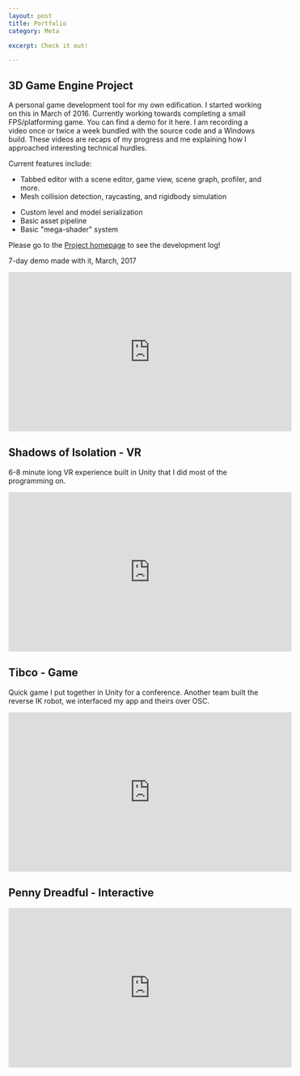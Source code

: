 ```yaml
---
layout: post
title: Portfolio
category: Meta

excerpt: Check it out!

---
```

## 3D Game Engine Project
A personal game development tool for my own edification. I started working on this in March of 2016. Currently working towards completing a small FPS/platforming game. You can find a demo for it here. I am recording a video once or twice a week bundled with the source code and a Windows build. These videos are recaps of my progress and me explaining how I approached interesting technical hurdles.

Current features include:

* Tabbed editor with a scene editor, game view, scene graph, profiler, and more.
* Mesh collision detection, raycasting, and rigidbody simulation
- Custom level and model serialization
- Basic asset pipeline
- Basic "mega-shader" system

Please go to the [Project homepage](https://yamgine.handmade.network/) to see the development log!

7-day demo made with it, March, 2017

<iframe width="560" height="315" src="https://www.youtube.com/embed/3L69CoUocfU" frameborder="0" allowfullscreen></iframe>

## Shadows of Isolation - VR
6-8 minute long VR experience built in Unity that I did most of the programming on.
<iframe width="560" height="315" src="https://www.youtube.com/embed/mmHTTb69wTk" frameborder="0" allowfullscreen></iframe>

## Tibco - Game
Quick game I put together in Unity for a conference. Another team built the reverse IK robot, we interfaced my app and theirs over OSC.
<iframe width="560" height="315" src="https://www.youtube.com/embed/aAY7XlBbg6U" frameborder="0" allowfullscreen></iframe>

## Penny Dreadful - Interactive

<iframe width="560" height="315" src="https://www.youtube.com/embed/poZHP-1Nm8s" frameborder="0" allowfullscreen></iframe>

